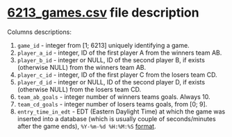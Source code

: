 [6213_games.csv](https://github.com/AdamStelmaszczyk/ranking/blob/master/data/6213_games.csv) file description
===

Columns descriptions:

1. `game_id` - integer from [1; 6213] uniquely identifying a game.
2. `player_a_id` - integer, ID of the first player A from the winners team AB.
3. `player_b_id` - integer or NULL, ID of the second player B, if exists (otherwise NULL) from the winners team AB.
4. `player_c_id` - integer, ID of the first player C from the losers team CD.
5. `player_d_id` - integer or NULL, ID of the second player D, if exists (otherwise NULL) from the losers team CD.
6. `team_ab_goals` - integer number of winners teams goals. Always 10.
7. `team_cd_goals` - integer number of losers teams goals, from [0; 9].
8. `entry_time_in_edt` - EDT (Eastern Daylight Time) at which the game was inserted into a database (which is usually couple of seconds/minutes after the game ends), `%Y-%m-%d %H:%M:%S` [format](http://strftime.org).
